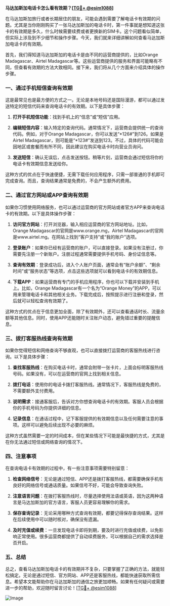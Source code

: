 **马达加斯加电话卡怎么看有效期？[[TG💪+ @esim1088](https://t.me/s/esim1088)]**

在马达加斯加旅行或者长期居住的朋友，可能会遇到需要了解电话卡有效期的问题。尤其是当你刚刚购买了一张马达加斯加的电话卡时，第一件事就是想知道这张卡的有效期是多久，什么时候需要续费或者更换新的SIM卡。这个问题看似简单，但实际上涉及到不少细节和操作步骤。今天，我们就来详细讲解如何查看马达加斯加电话卡的有效期。

首先，我们得知道马达加斯加的电话卡是由不同的运营商提供的，比如Orange Madagascar、Airtel Madagascar等。这些运营商提供的服务和界面可能略有不同，但查看有效期的方法大致相同。接下来，我们将从几个方面来介绍具体的操作步骤。

### **一、通过手机短信查询有效期**

这是最常见也是最方便的方式之一。无论是本地号码还是国际漫游，都可以通过发送特定的短信代码来查询电话卡的有效期。以下是具体步骤：

1. **打开手机短信功能**：找到手机上的“信息”或“短信”应用。
   
2. **编辑短信内容**：输入特定的查询代码。通常情况下，运营商会提供统一的查询代码。例如，对于Orange Madagascar，你可以发送“*126#”到126。如果是Airtel Madagascar，则可能是“*123#”发送到123。不过，具体的代码可能会因地区或套餐而有所不同，因此建议在购买电话卡时向营业员询问。

3. **发送短信**：确认无误后，点击发送按钮。稍等片刻，运营商会通过短信将你的电话卡有效期信息发送给你。

这种方式的优点在于快速便捷，无需下载任何应用程序，只需一部普通的手机即可完成查询。而且，查询结果通常是免费的，不会产生额外的费用。

### **二、通过官方网站或APP查询有效期**

如果你习惯使用网络服务，也可以通过运营商的官方网站或者官方APP来查询电话卡的有效期。以下是具体操作步骤：

1. **访问官方网站**：打开浏览器，输入相应运营商的官方网站地址。比如，Orange Madagascar的官网是www.orange.mg，Airtel Madagascar的官网是www.airtel.mg。在网站上找到“客户支持”或“我的账户”选项。

2. **登录账户**：如果你已经有运营商的账户，可以直接登录。如果没有注册过，你需要先注册一个新账户。注册过程通常需要提供手机号码、身份证信息等。

3. **查询有效期**：登录成功后，进入个人账户页面，通常会有“账户余额”、“剩余时间”或“服务状态”等选项，点击这些选项就可以看到电话卡的有效期信息。

4. **下载APP**：如果运营商有专门的手机应用程序，你也可以下载并安装到手机上。比如，Orange Madagascar有一个名为“Orange Money”的APP，可以用来管理电话卡和其他相关业务。下载完成后，按照提示进行注册和登录，然后就可以轻松查询有效期了。

这种方式的优点在于信息更加全面，除了有效期外，还可以查看通话时长、流量余额等其他信息。同时，使用APP还能随时关注账户动态，避免错过重要的提醒信息。

### **三、拨打客服热线查询有效期**

如果你觉得短信和网络查询不够直观，也可以直接拨打运营商的客服热线进行咨询。以下是具体步骤：

1. **查找客服热线**：在购买电话卡时，通常会附带一张卡片，上面会标明客服热线号码。如果没有，可以在运营商的官网上找到相关信息。

2. **拨打电话**：使用你的电话卡拨打客服热线。通常情况下，客服热线是免费的，不需要额外支付费用。

3. **说明需求**：接通客服后，告诉对方你想查询电话卡的有效期。客服人员会根据你的手机号码为你提供详细的信息。

4. **记录信息**：在通话过程中，记下客服提供的有效期信息以及任何需要注意的事项。这样可以避免后续出现不必要的麻烦。

这种方式虽然需要一定的时间成本，但在某些情况下可能是最快捷的方式，尤其是在你无法通过短信或网络查询的情况下。

### **四、注意事项**

在查询电话卡有效期的过程中，有一些注意事项需要特别留意：

1. **检查网络信号**：无论是通过短信、APP还是拨打客服热线，都需要确保手机有良好的网络信号或通话质量。如果信号不好，可能会导致查询失败。

2. **注意语言问题**：在拨打客服热线时，尽量选择使用法语或英语，因为这两种语言是马达加斯加的官方语言，客服人员更容易理解你的需求。

3. **保存查询记录**：无论采用哪种方式查询有效期，都要记得保存查询结果。这样在后续使用中可以随时核对，确保没有遗漏。

4. **及时充值或续费**：一旦发现电话卡即将到期，要及时进行充值或续费，以免影响正常使用。很多运营商都提供了自动续费服务，可以根据自己的需求选择是否开启。

### **五、总结**

总之，查看马达加斯加电话卡的有效期并不复杂，只要掌握了正确的方法，就能轻松搞定。无论是通过短信、官方网站、APP还是客服热线，都能快速获取所需信息。希望本文能帮助你在马达加斯加的通信之旅更加顺畅。如果有任何疑问或需要进一步的帮助，欢迎随时留言讨论！[[TG💪+ @esim1088](https://t.me/s/esim1088)] 

![Image](https://i.postimg.cc/4NQfJmqS/Snipaste-2025-05-13-00-14-12.png)